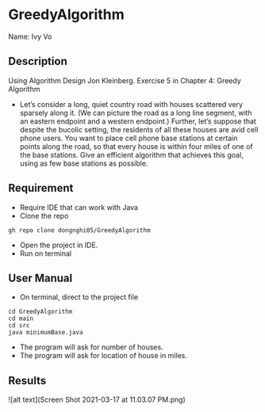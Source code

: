 # GreedyAlgorithm
Name: Ivy Vo

## Description
Using Algorithm Design Jon Kleinberg. Exercise 5 in Chapter 4: Greedy Algorithm
- Let’s consider a long, quiet country road with houses scattered very
sparsely along it. (We can picture the road as a long line segment, with
an eastern endpoint and a western endpoint.) Further, let’s suppose that
despite the bucolic setting, the residents of all these houses are avid cell
phone users. You want to place cell phone base stations at certain points
along the road, so that every house is within four miles of one of the base
stations.
Give an efficient algorithm that achieves this goal, using as few base
stations as possible.

## Requirement
- Require IDE that can work with Java
- Clone the repo
```
gh repo clone dongnghi05/GreedyAlgorithm
```
- Open the project in IDE.
- Run on terminal

## User Manual
- On terminal, direct to the project file
```
cd GreedyAlgorithm
cd main
cd src
java minimumBase.java
```
- The program will ask for number of houses. 
- The program will ask for location of house in miles.

## Results
![alt text](Screen Shot 2021-03-17 at 11.03.07 PM.png)

